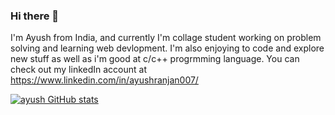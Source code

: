 ### Hi there 👋

I'm Ayush from India, and currently I'm collage student working on problem solving and learning web devlopment. I'm also enjoying to code and explore new stuff as well as i'm good at c/c++ progrmming language. You can check out my linkedIn account at https://www.linkedin.com/in/ayushranjan007/

[![ayush GitHub stats](https://github-readme-stats.vercel.app/api?username=robertayush)](https://github.com/anuraghazra/github-readme-stats)
